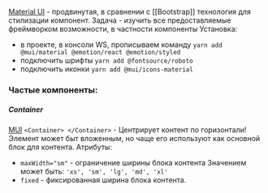 [Material UI](https://mui.com/) - продвинутая, в сравнении с [[Bootstrap]] технология для стилизации компонент.
Задача - изучить все предоставляемые фреймворком возможности, в частности компоненты
Установка: 
- в проекте, в консоли WS, прописываем команду
`yarn add @mui/material @emotion/react @emotion/styled`
- подключить шрифты
`yarn add @fontsource/roboto`
- подключить иконки 
`yarn add @mui/icons-material`

### Частые компоненты:

##### Container
[MUI](https://mui.com/material-ui/react-container/)
`<Container> </Container>`  - Центрирует контент по горизонтали!
Элемент может быт вложенным, но чаще его используют как основной блок для контента.
Атрибуты: 
- `maxWidth="sm"`  - ограничение ширины блока контента Значением может быть: `'xs', 'sm', 'lg', 'md', 'xl'`
- `fixed` - фиксированная ширина блока контента.


